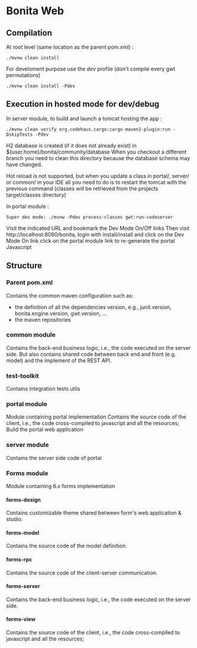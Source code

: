 # Bonita Web #

## Compilation ##
At root level (same location as the parent pom.xml) :
    
    ./mvnw clean install
    
For develoment purpose use the *dev* profile (don't compile every gwt permutations)
    
    ./mvnw clean install -Pdev
    
## Execution in hosted mode for dev/debug ##
In server module, to build and launch a tomcat hosting the app :

    ./mvnw clean verify org.codehaus.cargo:cargo-maven2-plugin:run -DskipTests -Pdev

H2 database is created (if it does not already exist) in ${user.home}/bonita/community/database
When you checkout a different branch you need to clean this directory because the database schema may have changed.

Hot reload is not supported, but when you update a class in portal/, server/ or common/ in your IDE all you need to do is to restart the tomcat with the previous command (classes will be retrieved from the projects target/classes directory)
    
In portal module :
    
    Super dev mode: ./mvnw -Pdev process-classes gwt:run-codeserver
    
Visit the indicated URL and bookmark the Dev Mode On/Off links
Then visit http://localhost:8080/bonita, login with install/install and click on the Dev Mode On link
click on the portal module link to re-generate the portal Javascript
    
## Structure ##

### Parent pom.xml ###
Contains the common maven configuration such as:
- the definition of all the dependencies version, e.g., junit.version, bonita.engine.version, gwt.version, ...
- the maven repositories

### common module ###
Contains the back-end business logic, i.e., the code executed on the server side. But also contains shared code between back end and front (e.g. model) and the implement of the REST API. 

### test-toolkit
Contains integration tests utils

### portal module
Module containing portal implementation
Contains the source code of the client, i.e., the code cross-compiled to javascript and all the resources; 
Build the portal web application

### server module
Contains the server side code of portal
	
### Forms module ###
Module containing 6.x forms implementation

#### forms-design
Contains customizable theme shared between form's web application & studio.

#### forms-model
Contains the source code of the model definition.
	
#### forms-rpc
Contains the source code of the client-server communication.

#### forms-server
Contains the back-end business logic, i.e., the code executed on the server side.

#### forms-view
Contains the source code of the client, i.e., the code cross-compiled to javascript and all the resources; 